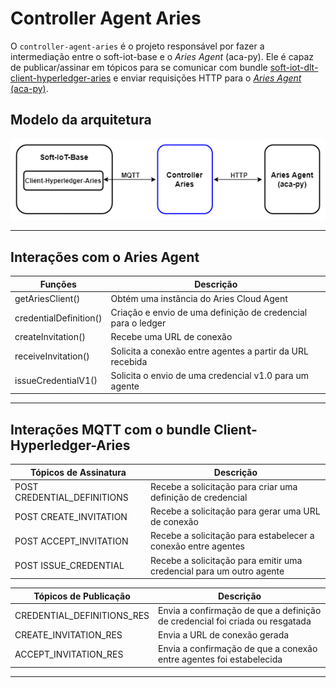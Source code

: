# Controller Agent Aries

O `controller-agent-aries` é o projeto responsável por fazer a intermediação entre o soft-iot-base e o _Aries Agent_ (aca-py). Ele é capaz de publicar/assinar em tópicos para se comunicar com bundle [soft-iot-dlt-client-hyperledger-aries](https://github.com/JoaoErick/soft-iot-dlt-client-hyperledger-aries) e enviar requisições HTTP para o [_Aries Agent_ (aca-py)](https://github.com/hyperledger/aries-cloudagent-python).

## Modelo da arquitetura

<p align="center">
  <img src="./assets/controller-aries-comunication.png" width="550px" />
</p>

---

## Interações com o __Aries Agent__

| Funções                | Descrição                                        |
| ---------------------- | ------------------------------------------------ |
| getAriesClient()       | Obtém uma instância do Aries Cloud Agent         |
| credentialDefinition() | Criação e envio de uma definição de credencial para o ledger |
| createInvitation() | Recebe uma URL de conexão |
| receiveInvitation() | Solicita a conexão entre agentes a partir da URL recebida |
| issueCredentialV1() | Solicita o envio de uma credencial v1.0 para um agente |

---

## Interações MQTT com o bundle __Client-Hyperledger-Aries__

| Tópicos de Assinatura       | Descrição                                        |
| --------------------------- | ------------------------------------------------ |
| POST CREDENTIAL_DEFINITIONS | Recebe a solicitação para criar uma definição de credencial |
| POST CREATE_INVITATION      | Recebe a solicitação para gerar uma URL de conexão |
| POST ACCEPT_INVITATION      | Recebe a solicitação para estabelecer a conexão entre agentes |
| POST ISSUE_CREDENTIAL       | Recebe a solicitação para emitir uma credencial para um outro agente |

| Tópicos de Publicação       | Descrição                                        |
| --------------------------- | ------------------------------------------------ |
| CREDENTIAL_DEFINITIONS_RES  | Envia a confirmação de que a definição de credencial foi criada ou resgatada |
| CREATE_INVITATION_RES       | Envia a URL de conexão gerada |
| ACCEPT_INVITATION_RES       | Envia a confirmação de que a conexão entre agentes foi estabelecida |

---